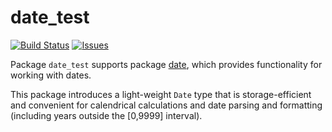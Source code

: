 # date_test

[![Build Status](https://api.travis-ci.org/rickb777/date_test.svg?branch=master)](https://travis-ci.org/rickb777/date_test)
[![Issues](https://img.shields.io/github/issues/rickb777/date_test.svg)](https://github.com/rickb777/date_test/issues)

Package `date_test` supports package [date](github.com/rickb777/date), which provides functionality for working with dates.

This package introduces a light-weight `Date` type that is storage-efficient
and convenient for calendrical calculations and date parsing and formatting
(including years outside the [0,9999] interval).
